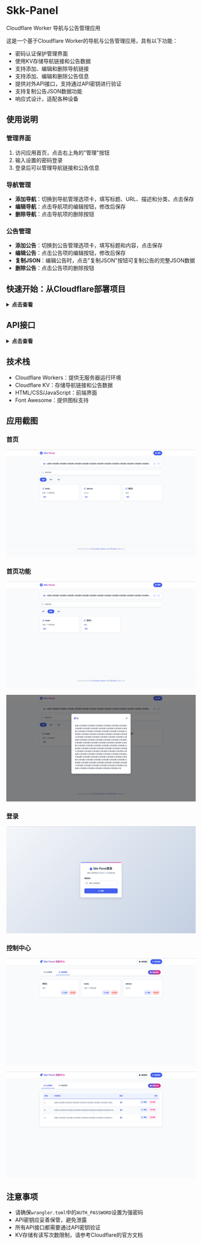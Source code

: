 # Skk-Panel 
Cloudflare Worker 导航与公告管理应用

这是一个基于Cloudflare Worker的导航与公告管理应用，具有以下功能：

- 密码认证保护管理界面
- 使用KV存储导航链接和公告数据
- 支持添加、编辑和删除导航链接
- 支持添加、编辑和删除公告信息
- 提供对外API接口，支持通过API密钥进行验证
- 支持复制公告JSON数据功能
- 响应式设计，适配各种设备


## 使用说明

### 管理界面

1. 访问应用首页，点击右上角的"管理"按钮
2. 输入设置的密码登录
3. 登录后可以管理导航链接和公告信息

### 导航管理

- **添加导航**：切换到导航管理选项卡，填写标题、URL、描述和分类，点击保存
- **编辑导航**：点击导航项的编辑按钮，修改后保存
- **删除导航**：点击导航项的删除按钮

### 公告管理

- **添加公告**：切换到公告管理选项卡，填写标题和内容，点击保存
- **编辑公告**：点击公告项的编辑按钮，修改后保存
- **复制JSON**：编辑公告时，点击"复制JSON"按钮可复制公告的完整JSON数据
- **删除公告**：点击公告项的删除按钮


## 快速开始：从Cloudflare部署项目
<details>
<summary><strong>点击查看</strong></summary>

### 1. 准备工作

- 注册并登录[Cloudflare Dashboard](https://dash.cloudflare.com/)
- 确保你已经有一个Cloudflare账户和至少一个已验证的域名

### 2. 创建KV命名空间

1. 在Cloudflare Dashboard中，选择「Workers & Pages」
2. 点击「KV」选项卡
3. 点击「创建命名空间」按钮
4. 输入命名空间名称（例如：`nav-links-kv`）并创建
5. 保存生成的命名空间ID，稍后会用到

### 3. 创建Worker

1. 在Cloudflare Dashboard中，选择「Workers & Pages」
2. 点击「创建应用程序」按钮
3. 选择「创建Worker」
4. 为Worker命名（例如：`skk-panel`）
5. 点击「创建Worker」按钮

### 4. 配置Worker

1. 在Worker详情页面，点击「设置」选项卡
2. 在「变量」部分，点击「添加变量」
3. 添加以下环境变量：
   - 变量名：`AUTH_PASSWORD`，值：你的管理密码
   - 变量名：`API_KEY`，值：你的API调用密钥
4. 在「KV命名空间绑定」部分，点击「添加绑定」
5. 添加以下绑定：
   - 变量名：`NAV_LINKS`
   - KV命名空间：选择之前创建的命名空间

### 5. 部署代码

1. 在Worker详情页面，点击「快速编辑」
2. 删除默认代码
3. 将本项目的`index.js`文件内容复制粘贴到编辑器中
4. 点击「保存并部署」按钮

### 6. 访问应用

1. 部署成功后，你可以通过Worker提供的URL访问应用
2. 默认URL格式为：`https://your-worker-name.your-account.workers.dev`
3. 你也可以在Worker设置中配置自定义域名
</details>


## API接口
<details>
<summary><strong>点击查看</strong></summary>

本应用提供了安全的外部API接口，用于程序化管理导航链接和公告。所有API请求都需要通过API密钥进行验证。

### 认证方式

所有API请求都需要在请求头中包含API密钥：

```
X-API-Key: your-secure-api-key-here
```

未提供有效API密钥的请求将返回`401 Unauthorized`状态码。

### 导航链接API

#### 新增/更新导航链接

```http
POST /api/external/links
Content-Type: application/json
X-API-Key: your-secure-api-key-here

{
  "id": "optional-id-for-update",  // 更新时提供，新增时可省略
  "title": "链接标题",            // 必填
  "url": "https://example.com",   // 必填
  "description": "链接描述",      // 可选
  "category": "分类",            // 可选
  "icon": "fa-link"              // 可选，Font Awesome图标类名
}
```

**响应示例**：

```json
{
  "success": true,
  "message": "导航链接已保存",
  "data": {
    "id": "generated-or-provided-id",
    "title": "链接标题",
    "url": "https://example.com",
    "description": "链接描述",
    "category": "分类",
    "icon": "fa-link"
  }
}
```

**状态码**：
- `200 OK`: 请求成功
- `400 Bad Request`: 请求格式错误或缺少必填字段
- `401 Unauthorized`: API密钥无效或未提供

### 公告API

#### 新增/更新公告

```http
POST /api/external/announcements
Content-Type: application/json
X-API-Key: your-secure-api-key-here

{
  "id": "optional-id-for-update",  // 更新时提供，新增时可省略
  "title": "公告标题",            // 必填
  "content": "公告内容",          // 必填
  "icon": "fa-bullhorn"           // 可选，默认为fa-bullhorn
}
```

**响应示例**：

```json
{
  "success": true,
  "message": "公告已保存",
  "data": {
    "id": "generated-or-provided-id",
    "title": "公告标题",
    "content": "公告内容",
    "icon": "fa-bullhorn",
    "createdAt": "2023-05-15T08:30:00Z"
  }
}
```

**状态码**：
- `200 OK`: 请求成功
- `400 Bad Request`: 请求格式错误或缺少必填字段
- `401 Unauthorized`: API密钥无效或未提供

### 错误响应

当API请求失败时，将返回以下格式的错误响应：

```json
{
  "success": false,
  "message": "错误描述信息"
}
```
</details>

## 技术栈

- Cloudflare Workers：提供无服务器运行环境
- Cloudflare KV：存储导航链接和公告数据
- HTML/CSS/JavaScript：前端界面
- Font Awesome：提供图标支持

## 应用截图

### 首页

![首页](/photo/首页.png)

### 首页功能

![首页-导航分类](/photo/首页-导航分类.png)

![首页-公告弹窗](/photo/首页-公告弹窗.png)

### 登录

![登录界面](/photo/登录.png)

### 控制中心

![控制中心-导航](/photo/控制中心-导航.png)

![控制中心-公告](/photo/控制中心-公告.png)

## 注意事项

- 请确保`wrangler.toml`中的`AUTH_PASSWORD`设置为强密码
- API密钥应妥善保管，避免泄露
- 所有API接口都需要通过API密钥验证
- KV存储有读写次数限制，请参考Cloudflare的官方文档